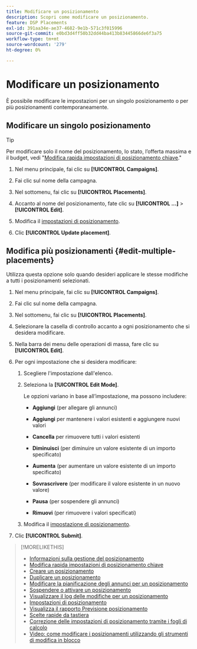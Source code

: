 ```yaml
---
title: Modificare un posizionamento
description: Scopri come modificare un posizionamento.
feature: DSP Placements
exl-id: 391aa34e-ae37-4682-9e1b-571c3f015996
source-git-commit: e0bd3d4ff50b32dd44ba413b83445866de6f3a75
workflow-type: tm+mt
source-wordcount: '279'
ht-degree: 0%

---
```


# Modificare un posizionamento

È possibile modificare le impostazioni per un singolo posizionamento o per più posizionamenti contemporaneamente.

<!-- Some placements don't have this option. Clarify which placement types aren't eligible -- is it PG placements, or all placements using private inventory? And anything else? -->

## Modificare un singolo posizionamento

>[!TIP]
>
> Per modificare solo il nome del posizionamento, lo stato, l’offerta massima e il budget, vedi &quot;[Modifica rapida impostazioni di posizionamento chiave](/help/dsp/campaign-management/placements/placement-quick-edit.md).&quot;

1. Nel menu principale, fai clic su **[!UICONTROL Campaigns]**.

1. Fai clic sul nome della campagna.

1. Nel sottomenu, fai clic su **[!UICONTROL Placements]**.

1. Accanto al nome del posizionamento, fate clic su  **[!UICONTROL ...]** > **[!UICONTROL Edit]**.

1. Modifica il [impostazioni di posizionamento](placement-settings.md).

1. Clic **[!UICONTROL Update placement]**.

## Modifica più posizionamenti {#edit-multiple-placements}

Utilizza questa opzione solo quando desideri applicare le stesse modifiche a tutti i posizionamenti selezionati.

1. Nel menu principale, fai clic su **[!UICONTROL Campaigns]**.

1. Fai clic sul nome della campagna.

1. Nel sottomenu, fai clic su **[!UICONTROL Placements]**.

1. Selezionare la casella di controllo accanto a ogni posizionamento che si desidera modificare.

1. Nella barra dei menu delle operazioni di massa, fare clic su **[!UICONTROL Edit]**.

1. Per ogni impostazione che si desidera modificare:

   1. Scegliere l&#39;impostazione dall&#39;elenco.

   1. Seleziona la **[!UICONTROL Edit Mode]**.

      Le opzioni variano in base all’impostazione, ma possono includere:

      * **Aggiungi** (per allegare gli annunci)

      * **Aggiungi** per mantenere i valori esistenti e aggiungere nuovi valori

      * **Cancella** per rimuovere tutti i valori esistenti

      * **Diminuisci** (per diminuire un valore esistente di un importo specificato)

      * **Aumenta** (per aumentare un valore esistente di un importo specificato)

      * **Sovrascrivere** (per modificare il valore esistente in un nuovo valore)

      * **Pausa** (per sospendere gli annunci)

      * **Rimuovi** (per rimuovere i valori specificati)

   1. Modifica il [impostazione di posizionamento](placement-settings.md).

1. Clic **[!UICONTROL Submit]**.

>[!MORELIKETHIS]
>
>* [Informazioni sulla gestione del posizionamento](placement-about.md)
>* [Modifica rapida impostazioni di posizionamento chiave](placement-quick-edit.md)
>* [Creare un posizionamento](placement-create.md)
>* [Duplicare un posizionamento](placement-duplicate.md)
>* [Modificare la pianificazione degli annunci per un posizionamento](placement-edit-ad-schedule.md)
>* [Sospendere o attivare un posizionamento](placement-pause-activate.md)
>* [Visualizzare il log delle modifiche per un posizionamento](placement-change-log.md)
>* [Impostazioni di posizionamento](placement-settings.md)
>* [Visualizza il rapporto Previsione posizionamento](/help/dsp/campaign-management/reports/placement-forecast.md)
>* [Scelte rapide da tastiera](/help/dsp/campaign-management/reports/keyboard-shortcuts.md)
>* [Correzione delle impostazioni di posizionamento tramite i fogli di calcolo](/help/dsp/campaign-management/qa/qa-about.md)
>* [Video: come modificare i posizionamenti utilizzando gli strumenti di modifica in blocco](https://experienceleague.adobe.com/docs/advertising-learn/tutorials/dsp/bulk-edit-placement-tools.html)
